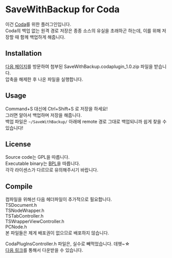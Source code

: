 SaveWithBackup for Coda
========================

이건 [Coda](http://www.panic.com/coda)를 위한 플러그인입니다.<br />
Coda의 백업 없는 원격 경로 저장은 종종 소스의 유실을 초래하곤 하는데, 이를 위해 저장할 때 함께 백업하게 해줍니다.<br />


Installation
------------

[다음 페이지](http://devbug.me/647)를 방문하여 첨부된 SaveWithBackup.codaplugin_1.0.zip 파일을 받습니다.<br />
압축을 해제한 후 나온 파일을 실행합니다.<br />


Usage
------

Command+S 대신에 Ctrl+Shift+S 로 저장을 하세요!<br />
그러면 알아서 백업하며 저장을 해줍니다.<br />
백업 파일은 `~/SaveWithBackup/` 아래에 remote 경로 그대로 백업되니까 쉽게 찾을 수 있습니다!<br />


License
-------

Source code는 GPL을 따릅니다.<br />
Executable binary는 [BPL](http://devel.oops.org/document/bpl)을 따릅니다.<br />
각각 라이센스가 다르므로 유의해주시기 바랍니다.<br />


Compile
-------

컴파일을 위해선 다음 헤더파일이 추가적으로 필요합니다.<br />
TSDocument.h<br />
TSNodeWrapper.h<br />
TSTabController.h<br />
TSWrapperViewController.h<br />
PCNode.h<br />
본 파일들은 제게 배포권이 없으므로 배포하지 않습니다.<br />

CodaPlugInsController.h 파일은, 실수로 빼먹었습니다. 데헷~☆<br />
[다음 링크](http://www.panic.com/coda/d/Coda%20Sample%20Plug-ins.zip)를 통해서 다운받을 수 있습니다.<br />

